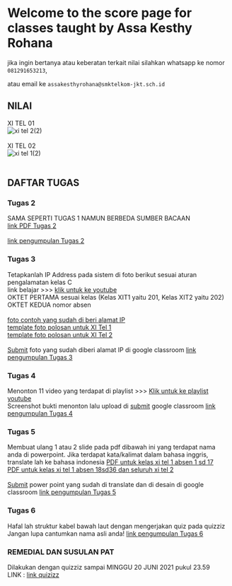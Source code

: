 # Welcome to the score page for classes taught by Assa Kesthy Rohana

jika ingin bertanya atau keberatan terkait nilai silahkan whatsapp ke nomor ```081291653213```,

atau email ke ```assakesthyrohana@smktelkom-jkt.sch.id```

## NILAI
XI TEL 01<br/> 
![xi tel 2(2)](https://user-images.githubusercontent.com/66667198/123086361-8bebf880-d44d-11eb-92b3-abb90b776ee0.png)
<br/><br/>
XI TEL 02<br/>
![xi tel 1(2)](https://user-images.githubusercontent.com/66667198/123086376-8f7f7f80-d44d-11eb-9fbe-b2be4ff42611.png)
<br/><br/>

## DAFTAR TUGAS

### Tugas 2
SAMA SEPERTI TUGAS 1 NAMUN BERBEDA SUMBER BACAAN<br/>
<a href="https://drive.google.com/file/d/1KDwJ7fw_N6neh4saxaqsMdSQa55kyVGe/view?usp=sharing" target="_blank">link PDF Tugas 2</a><br/><br/>
<a href="https://classroom.google.com/c/MTQyMTQ4NjgyMTE2/a/MjcxNDE3NDYyNTY5/details" target="_blank">link pengumpulan Tugas 2</a>

### Tugas 3
Tetapkanlah IP Address pada sistem di foto berikut sesuai aturan pengalamatan kelas C<br/>
link belajar >>> <a href="https://www.youtube.com/watch?v=7T3HiQ3mN5A&t=1588s" target="_blank">klik untuk ke youtube</a><br/>
OKTET PERTAMA sesuai kelas (Kelas XIT1 yaitu 201, Kelas XIT2 yaitu 202)<br/>
OKTET KEDUA nomor absen<br/><br/>
<a href="https://drive.google.com/file/d/1SULhXWJwe4sfGaeGyiCEcsEyhC6FDjnk/view?usp=sharing" target="_blank">foto contoh yang sudah di beri alamat IP</a><br/>
<a href="https://drive.google.com/file/d/13VDycpxYT52FPSX_N6-1AZc5MsLcBnni/view?usp=sharing" target="_blank">template foto polosan untuk XI Tel 1</a><br/>
<a href="https://drive.google.com/file/d/19fBuV5vknR_lXqE1tIz-Hnz1FOYCS_KO/view?usp=sharing" target="_blank">template foto polosan untuk XI Tel 2</a><br/><br/>
<u>Submit</u> foto yang sudah diberi alamat IP di google classroom <a href="https://classroom.google.com/c/MTQyMTQ4NjgyMTE2/a/Mjg0OTUzMjk5OTA1/details" target="_blank">link pengumpulan Tugas 3</a>

### Tugas 4
Menonton 11 video yang terdapat di playlist >>> <a href="https://youtube.com/playlist?list=PL4o2RzOkOJO-JT4GMezdDmQl0utLlwvkW" target="_blank">Klik untuk ke playlist youtube</a><br/>
Screenshot bukti menonton lalu upload di <u>submit</u> google classroom <a href="https://classroom.google.com/c/MTQyMTQ4NjgyMTE2/a/MjkyMzk0MTA1NzU5/details" target="_blank">link pengumpulan Tugas 4</a>

### Tugas 5
Membuat ulang 1 atau 2 slide pada pdf dibawah ini yang terdapat nama anda di powerpoint. Jika terdapat kata/kalimat dalam bahasa inggris, translate lah ke bahasa indonesia
<a href="https://drive.google.com/file/d/114WTLgsIbcbPoFU3S9Qcfew7mQkXOdxB/view?usp=sharing" target="_blank">PDF untuk kelas xi tel 1 absen 1 sd 17</a><br/>
<a href="https://drive.google.com/file/d/1scezH6jVUQhNRAmlXGQgzci8buu1OYCM/view?usp=sharing" target="_blank">PDF untuk kelas xi tel 1 absen 18sd36 dan seluruh xi tel 2</a><br/>
<br/>
<u>Submit</u> power point yang sudah di translate dan di desain  di google classroom <a href="https://classroom.google.com/c/MTQyMTQ4NjgyMTE2/a/MzE1ODIzMjU0OTYx/details" target="_blank">link pengumpulan Tugas 5</a>

### Tugas 6
Hafal lah struktur kabel bawah laut dengan mengerjakan quiz pada quizziz<br/>
Jangan lupa cantumkan nama asli anda!
<a href="https://quizizz.com/join?gc=11285578" target="_blank">link pengumpulan Tugas 6</a>

### REMEDIAL DAN SUSULAN PAT
Dilakukan dengan quizziz sampai MINGGU 20 JUNI 2021 pukul 23.59<br/>
LINK : <a href="https://quizizz.com/join?gc=40753402" target="_blank">link quizizz</a>
<br/><br/>

